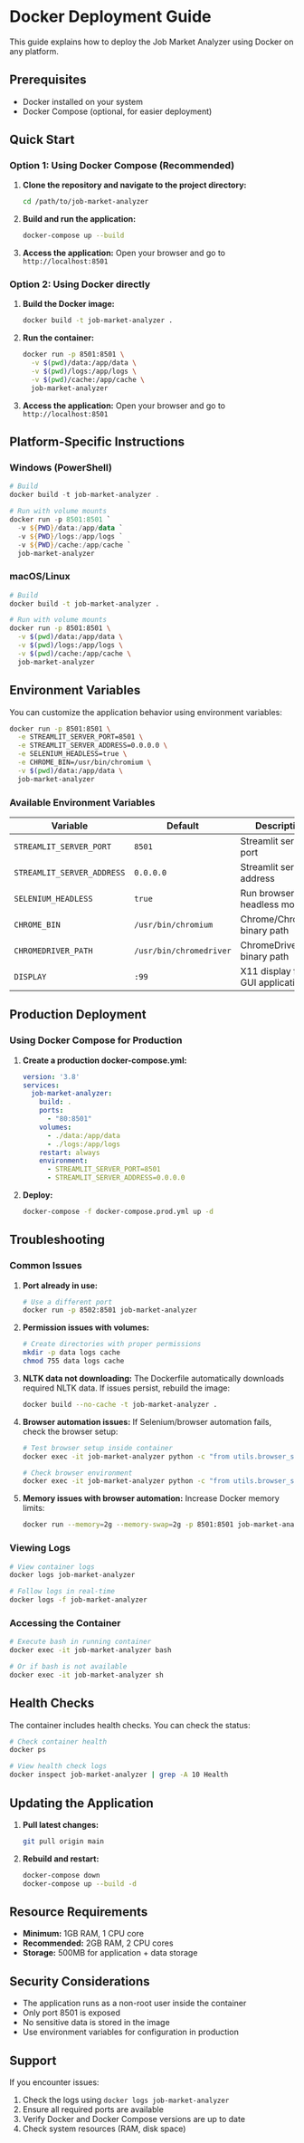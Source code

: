 # Docker Deployment Guide

This guide explains how to deploy the Job Market Analyzer using Docker on any platform.

## Prerequisites

- Docker installed on your system
- Docker Compose (optional, for easier deployment)

## Quick Start

### Option 1: Using Docker Compose (Recommended)

1. **Clone the repository and navigate to the project directory:**
   ```bash
   cd /path/to/job-market-analyzer
   ```

2. **Build and run the application:**
   ```bash
   docker-compose up --build
   ```

3. **Access the application:**
   Open your browser and go to `http://localhost:8501`

### Option 2: Using Docker directly

1. **Build the Docker image:**
   ```bash
   docker build -t job-market-analyzer .
   ```

2. **Run the container:**
   ```bash
   docker run -p 8501:8501 \
     -v $(pwd)/data:/app/data \
     -v $(pwd)/logs:/app/logs \
     -v $(pwd)/cache:/app/cache \
     job-market-analyzer
   ```

3. **Access the application:**
   Open your browser and go to `http://localhost:8501`

## Platform-Specific Instructions

### Windows (PowerShell)
```powershell
# Build
docker build -t job-market-analyzer .

# Run with volume mounts
docker run -p 8501:8501 `
  -v ${PWD}/data:/app/data `
  -v ${PWD}/logs:/app/logs `
  -v ${PWD}/cache:/app/cache `
  job-market-analyzer
```

### macOS/Linux
```bash
# Build
docker build -t job-market-analyzer .

# Run with volume mounts
docker run -p 8501:8501 \
  -v $(pwd)/data:/app/data \
  -v $(pwd)/logs:/app/logs \
  -v $(pwd)/cache:/app/cache \
  job-market-analyzer
```

## Environment Variables

You can customize the application behavior using environment variables:

```bash
docker run -p 8501:8501 \
  -e STREAMLIT_SERVER_PORT=8501 \
  -e STREAMLIT_SERVER_ADDRESS=0.0.0.0 \
  -e SELENIUM_HEADLESS=true \
  -e CHROME_BIN=/usr/bin/chromium \
  -v $(pwd)/data:/app/data \
  job-market-analyzer
```

### Available Environment Variables

| Variable | Default | Description |
|----------|---------|-------------|
| `STREAMLIT_SERVER_PORT` | `8501` | Streamlit server port |
| `STREAMLIT_SERVER_ADDRESS` | `0.0.0.0` | Streamlit server address |
| `SELENIUM_HEADLESS` | `true` | Run browser in headless mode |
| `CHROME_BIN` | `/usr/bin/chromium` | Chrome/Chromium binary path |
| `CHROMEDRIVER_PATH` | `/usr/bin/chromedriver` | ChromeDriver binary path |
| `DISPLAY` | `:99` | X11 display for GUI applications |

## Production Deployment

### Using Docker Compose for Production

1. **Create a production docker-compose.yml:**
   ```yaml
   version: '3.8'
   services:
     job-market-analyzer:
       build: .
       ports:
         - "80:8501"
       volumes:
         - ./data:/app/data
         - ./logs:/app/logs
       restart: always
       environment:
         - STREAMLIT_SERVER_PORT=8501
         - STREAMLIT_SERVER_ADDRESS=0.0.0.0
   ```

2. **Deploy:**
   ```bash
   docker-compose -f docker-compose.prod.yml up -d
   ```

## Troubleshooting

### Common Issues

1. **Port already in use:**
   ```bash
   # Use a different port
   docker run -p 8502:8501 job-market-analyzer
   ```

2. **Permission issues with volumes:**
   ```bash
   # Create directories with proper permissions
   mkdir -p data logs cache
   chmod 755 data logs cache
   ```

3. **NLTK data not downloading:**
   The Dockerfile automatically downloads required NLTK data. If issues persist, rebuild the image:
   ```bash
   docker build --no-cache -t job-market-analyzer .
   ```

4. **Browser automation issues:**
   If Selenium/browser automation fails, check the browser setup:
   ```bash
   # Test browser setup inside container
   docker exec -it job-market-analyzer python -c "from utils.browser_setup import test_browser_setup; print(test_browser_setup())"
   
   # Check browser environment
   docker exec -it job-market-analyzer python -c "from utils.browser_setup import validate_browser_environment; print(validate_browser_environment())"
   ```

5. **Memory issues with browser automation:**
   Increase Docker memory limits:
   ```bash
   docker run --memory=2g --memory-swap=2g -p 8501:8501 job-market-analyzer
   ```

### Viewing Logs

```bash
# View container logs
docker logs job-market-analyzer

# Follow logs in real-time
docker logs -f job-market-analyzer
```

### Accessing the Container

```bash
# Execute bash in running container
docker exec -it job-market-analyzer bash

# Or if bash is not available
docker exec -it job-market-analyzer sh
```

## Health Checks

The container includes health checks. You can check the status:

```bash
# Check container health
docker ps

# View health check logs
docker inspect job-market-analyzer | grep -A 10 Health
```

## Updating the Application

1. **Pull latest changes:**
   ```bash
   git pull origin main
   ```

2. **Rebuild and restart:**
   ```bash
   docker-compose down
   docker-compose up --build -d
   ```

## Resource Requirements

- **Minimum:** 1GB RAM, 1 CPU core
- **Recommended:** 2GB RAM, 2 CPU cores
- **Storage:** 500MB for application + data storage

## Security Considerations

- The application runs as a non-root user inside the container
- Only port 8501 is exposed
- No sensitive data is stored in the image
- Use environment variables for configuration in production

## Support

If you encounter issues:
1. Check the logs using `docker logs job-market-analyzer`
2. Ensure all required ports are available
3. Verify Docker and Docker Compose versions are up to date
4. Check system resources (RAM, disk space) 